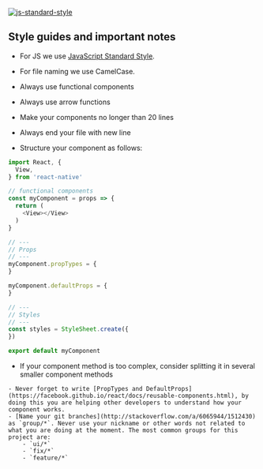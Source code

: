 [![js-standard-style](https://cdn.rawgit.com/feross/standard/master/badge.svg)](https://github.com/feross/standard)

## Style guides and important notes
- For JS we use [JavaScript Standard Style](http://standardjs.com/).
- For file naming we use CamelCase.
- Always use functional components
- Always use arrow functions
- Make your components no longer than 20 lines
- Always end your file with new line

- Structure your component as follows: 

```js
import React, {
  View,
} from 'react-native'

// functional components
const myComponent = props => {
  return (
    <View></View>
  )
}

// ---
// Props
// ---
myComponent.propTypes = {
}

myComponent.defaultProps = {
}

// ---
// Styles
// ---
const styles = StyleSheet.create({
})

export default myComponent

```
- If your component method is too complex, consider splitting it in several smaller component methods

```
- Never forget to write [PropTypes and DefaultProps](https://facebook.github.io/react/docs/reusable-components.html), by doing this you are helping other developers to understand how your component works.
- [Name your git branches](http://stackoverflow.com/a/6065944/1512430) as `group/*`. Never use your nickname or other words not related to what you are doing at the moment. The most common groups for this project are:
	- `ui/*`
	- `fix/*`
	- `feature/*`

